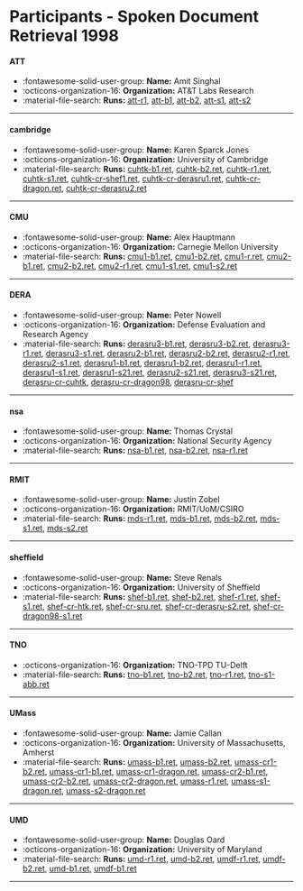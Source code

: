 # Participants - Spoken Document Retrieval 1998 

#### ATT
 - :fontawesome-solid-user-group: **Name:** Amit Singhal
 - :octicons-organization-16: **Organization:** AT\&T Labs Research
 - :material-file-search: **Runs:** [att-r1](./runs.md#att-r1), [att-b1](./runs.md#att-b1), [att-b2](./runs.md#att-b2), [att-s1](./runs.md#att-s1), [att-s2](./runs.md#att-s2)

---
#### cambridge
 - :fontawesome-solid-user-group: **Name:** Karen Sparck Jones
 - :octicons-organization-16: **Organization:** University of Cambridge
 - :material-file-search: **Runs:** [cuhtk-b1.ret](./runs.md#cuhtk-b1.ret), [cuhtk-b2.ret](./runs.md#cuhtk-b2.ret), [cuhtk-r1.ret](./runs.md#cuhtk-r1.ret), [cuhtk-s1.ret](./runs.md#cuhtk-s1.ret), [cuhtk-cr-shef1.ret](./runs.md#cuhtk-cr-shef1.ret), [cuhtk-cr-derasru1.ret](./runs.md#cuhtk-cr-derasru1.ret), [cuhtk-cr-dragon.ret](./runs.md#cuhtk-cr-dragon.ret), [cuhtk-cr-derasru2.ret](./runs.md#cuhtk-cr-derasru2.ret)

---
#### CMU
 - :fontawesome-solid-user-group: **Name:** Alex Hauptmann
 - :octicons-organization-16: **Organization:** Carnegie Mellon University
 - :material-file-search: **Runs:** [cmu1-b1.ret](./runs.md#cmu1-b1.ret), [cmu1-b2.ret](./runs.md#cmu1-b2.ret), [cmu1-r.ret](./runs.md#cmu1-r.ret), [cmu2-b1.ret](./runs.md#cmu2-b1.ret), [cmu2-b2.ret](./runs.md#cmu2-b2.ret), [cmu2-r1.ret](./runs.md#cmu2-r1.ret), [cmu1-s1.ret](./runs.md#cmu1-s1.ret), [cmu1-s2.ret](./runs.md#cmu1-s2.ret)

---
#### DERA
 - :fontawesome-solid-user-group: **Name:** Peter Nowell
 - :octicons-organization-16: **Organization:** Defense Evaluation and Research Agency
 - :material-file-search: **Runs:** [derasru3-b1.ret](./runs.md#derasru3-b1.ret), [derasru3-b2.ret](./runs.md#derasru3-b2.ret), [derasru3-r1.ret](./runs.md#derasru3-r1.ret), [derasru3-s1.ret](./runs.md#derasru3-s1.ret), [derasru2-b1.ret](./runs.md#derasru2-b1.ret), [derasru2-b2.ret](./runs.md#derasru2-b2.ret), [derasru2-r1.ret](./runs.md#derasru2-r1.ret), [derasru2-s1.ret](./runs.md#derasru2-s1.ret), [derasru1-b1.ret](./runs.md#derasru1-b1.ret), [derasru1-b2.ret](./runs.md#derasru1-b2.ret), [derasru1-r1.ret](./runs.md#derasru1-r1.ret), [derasru1-s1.ret](./runs.md#derasru1-s1.ret), [derasru1-s21.ret](./runs.md#derasru1-s21.ret), [derasru2-s21.ret](./runs.md#derasru2-s21.ret), [derasru3-s21.ret](./runs.md#derasru3-s21.ret), [derasru-cr-cuhtk](./runs.md#derasru-cr-cuhtk), [derasru-cr-dragon98](./runs.md#derasru-cr-dragon98), [derasru-cr-shef](./runs.md#derasru-cr-shef)

---
#### nsa
 - :fontawesome-solid-user-group: **Name:** Thomas Crystal
 - :octicons-organization-16: **Organization:** National Security Agency
 - :material-file-search: **Runs:** [nsa-b1.ret](./runs.md#nsa-b1.ret), [nsa-b2.ret](./runs.md#nsa-b2.ret), [nsa-r1.ret](./runs.md#nsa-r1.ret)

---
#### RMIT
 - :fontawesome-solid-user-group: **Name:** Justin Zobel
 - :octicons-organization-16: **Organization:** RMIT/UoM/CSIRO
 - :material-file-search: **Runs:** [mds-r1.ret](./runs.md#mds-r1.ret), [mds-b1.ret](./runs.md#mds-b1.ret), [mds-b2.ret](./runs.md#mds-b2.ret), [mds-s1.ret](./runs.md#mds-s1.ret), [mds-s2.ret](./runs.md#mds-s2.ret)

---
#### sheffield
 - :fontawesome-solid-user-group: **Name:** Steve Renals
 - :octicons-organization-16: **Organization:** University of Sheffield
 - :material-file-search: **Runs:** [shef-b1.ret](./runs.md#shef-b1.ret), [shef-b2.ret](./runs.md#shef-b2.ret), [shef-r1.ret](./runs.md#shef-r1.ret), [shef-s1.ret](./runs.md#shef-s1.ret), [shef-cr-htk.ret](./runs.md#shef-cr-htk.ret), [shef-cr-sru.ret](./runs.md#shef-cr-sru.ret), [shef-cr-derasru-s2.ret](./runs.md#shef-cr-derasru-s2.ret), [shef-cr-dragon98-s1.ret](./runs.md#shef-cr-dragon98-s1.ret)

---
#### TNO
 - :octicons-organization-16: **Organization:** TNO-TPD TU-Delft
 - :material-file-search: **Runs:** [tno-b1.ret](./runs.md#tno-b1.ret), [tno-b2.ret](./runs.md#tno-b2.ret), [tno-r1.ret](./runs.md#tno-r1.ret), [tno-s1-abb.ret](./runs.md#tno-s1-abb.ret)

---
#### UMass
 - :fontawesome-solid-user-group: **Name:** Jamie Callan
 - :octicons-organization-16: **Organization:** University of Massachusetts, Amherst
 - :material-file-search: **Runs:** [umass-b1.ret](./runs.md#umass-b1.ret), [umass-b2.ret](./runs.md#umass-b2.ret), [umass-cr1-b2.ret](./runs.md#umass-cr1-b2.ret), [umass-cr1-b1.ret](./runs.md#umass-cr1-b1.ret), [umass-cr1-dragon.ret](./runs.md#umass-cr1-dragon.ret), [umass-cr2-b1.ret](./runs.md#umass-cr2-b1.ret), [umass-cr2-b2.ret](./runs.md#umass-cr2-b2.ret), [umass-cr2-dragon.ret](./runs.md#umass-cr2-dragon.ret), [umass-r1.ret](./runs.md#umass-r1.ret), [umass-s1-dragon.ret](./runs.md#umass-s1-dragon.ret), [umass-s2-dragon.ret](./runs.md#umass-s2-dragon.ret)

---
#### UMD
 - :fontawesome-solid-user-group: **Name:** Douglas Oard
 - :octicons-organization-16: **Organization:** University of Maryland
 - :material-file-search: **Runs:** [umd-r1.ret](./runs.md#umd-r1.ret), [umd-b2.ret](./runs.md#umd-b2.ret), [umdf-r1.ret](./runs.md#umdf-r1.ret), [umdf-b2.ret](./runs.md#umdf-b2.ret), [umd-b1.ret](./runs.md#umd-b1.ret), [umdf-b1.ret](./runs.md#umdf-b1.ret)

---
